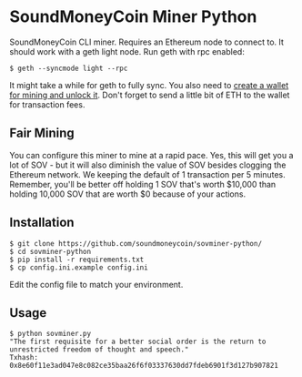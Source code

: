 # SoundMoneyCoin Miner Python

SoundMoneyCoin CLI miner. Requires an Ethereum node to connect to. It should work with a geth light node. Run geth with rpc enabled:

```
$ geth --syncmode light --rpc
```

It might take a while for geth to fully sync. You also need to [create a wallet for mining and unlock it](https://github.com/ethereum/go-ethereum/wiki/Managing-your-accounts). Don't forget to send a little bit of ETH to the wallet for transaction fees.

## Fair Mining 

You can configure this miner to mine at a rapid pace. Yes, this will get you a lot of SOV - but it will also diminish the value of SOV besides clogging the Ethereum network. We keeping the default of 1 transaction per 5 minutes. Remember, you'll be better off holding 1 SOV that's worth $10,000 than holding 10,000 SOV that are worth $0 because of your actions. 

## Installation

```
$ git clone https://github.com/soundmoneycoin/sovminer-python/
$ cd sovminer-python
$ pip install -r requirements.txt
$ cp config.ini.example config.ini
```

Edit the config file to match your environment.

## Usage

```
$ python sovminer.py 
"The first requisite for a better social order is the return to unrestricted freedom of thought and speech."
Txhash: 0x8e60f11e3ad047e8c082ce35baa26f6f03337630dd7fdeb6901f3d127b907821
```
